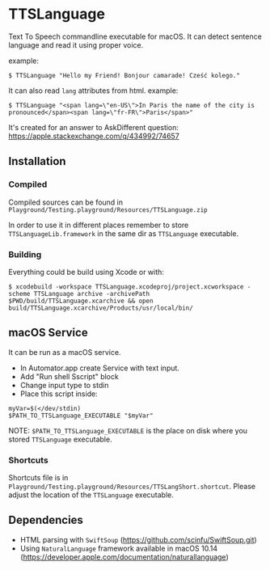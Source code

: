 # TTSLanguage

Text To Speech commandline executable for macOS.
It can detect sentence language and read it using proper voice.

example: 

`$ TTSLanguage "Hello my Friend! Bonjour camarade! Cześć kolego."`

It can also read `lang` attributes from html. example:

`$ TTSLanguage "<span lang=\"en-US\">In Paris the name of the city is pronounced</span><span lang=\"fr-FR\">Paris</span>"`

It's created for an answer to AskDifferent question: https://apple.stackexchange.com/q/434992/74657

## Installation

### Compiled
Compiled sources can be found in `Playground/Testing.playground/Resources/TTSLanguage.zip`

In order to use it in different places remember to store `TTSLanguageLib.framework` in the same dir as `TTSLanguage` executable.

### Building

Everything could be build using Xcode or with: 

```
$ xcodebuild -workspace TTSLanguage.xcodeproj/project.xcworkspace -scheme TTSLanguage archive -archivePath $PWD/build/TTSLanguage.xcarchive && open build/TTSLanguage.xcarchive/Products/usr/local/bin/ 
```

## macOS Service

It can be run as a macOS service. 
- In Automator.app create Service with text input.
- Add "Run shell Sscript" block
- Change input type to stdin
- Place this script inside: 
``` 
myVar=$(</dev/stdin)
$PATH_TO_TTSLanguage_EXECUTABLE "$myVar"
```
NOTE: `$PATH_TO_TTSLanguage_EXECUTABLE` is the place on disk where you stored `TTSLanguage` executable.

### Shortcuts

Shortcuts file is in `Playground/Testing.playground/Resources/TTSLangShort.shortcut`. Please adjust the location of the `TTSLanguage` executable.

## Dependencies

- HTML parsing with `SwiftSoup` (https://github.com/scinfu/SwiftSoup.git)
- Using `NaturalLanguage` framework available in macOS 10.14 (https://developer.apple.com/documentation/naturallanguage)
